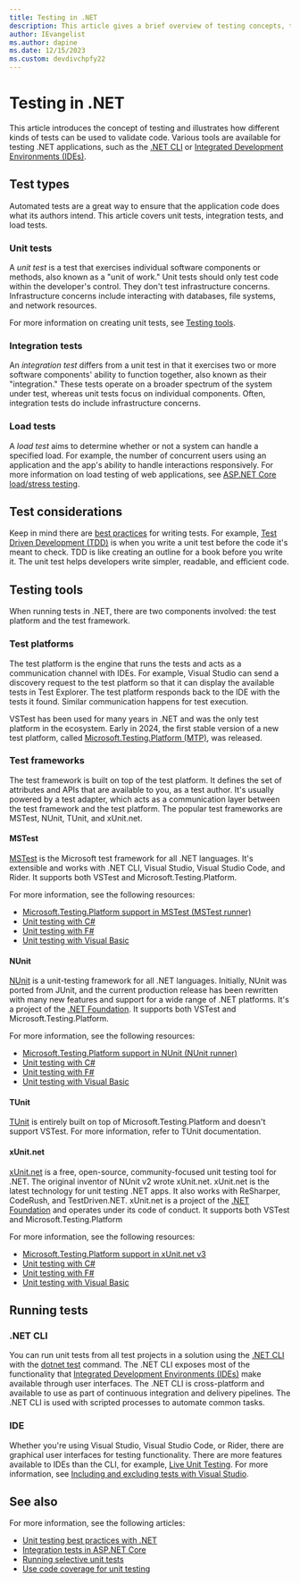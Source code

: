 ```yaml
---
title: Testing in .NET
description: This article gives a brief overview of testing concepts, terminology, and tools for testing in .NET.
author: IEvangelist
ms.author: dapine
ms.date: 12/15/2023
ms.custom: devdivchpfy22
---
```


# Testing in .NET

This article introduces the concept of testing and illustrates how different kinds of tests can be used to validate code. Various tools are available for testing .NET applications, such as the [.NET CLI](#net-cli) or [Integrated Development Environments (IDEs)](#ide).

## Test types

Automated tests are a great way to ensure that the application code does what its authors intend. This article covers unit tests, integration tests, and load tests.

### Unit tests

A *unit test* is a test that exercises individual software components or methods, also known as a "unit of work." Unit tests should only test code within the developer's control. They don't test infrastructure concerns. Infrastructure concerns include interacting with databases, file systems, and network resources.

For more information on creating unit tests, see [Testing tools](#testing-tools).

### Integration tests

An *integration test* differs from a unit test in that it exercises two or more software components' ability to function together, also known as their "integration." These tests operate on a broader spectrum of the system under test, whereas unit tests focus on individual components. Often, integration tests do include infrastructure concerns.

### Load tests

A *load test* aims to determine whether or not a system can handle a specified load. For example, the number of concurrent users using an application and the app's ability to handle interactions responsively. For more information on load testing of web applications, see [ASP.NET Core load/stress testing](/aspnet/core/test/load-tests).

## Test considerations

Keep in mind there are [best practices](unit-testing-best-practices.md) for writing tests. For example, [Test Driven Development (TDD)](https://deviq.com/test-driven-development) is when you write a unit test before the code it's meant to check. TDD is like creating an outline for a book before you write it. The unit test helps developers write simpler, readable, and efficient code.

## Testing tools

When running tests in .NET, there are two components involved: the test platform and the test framework.

### Test platforms

The test platform is the engine that runs the tests and acts as a communication channel with IDEs. For example, Visual Studio can send a discovery request to the test platform so that it can display the available tests in Test Explorer. The test platform responds back to the IDE with the tests it found. Similar communication happens for test execution.

VSTest has been used for many years in .NET and was the only test platform in the ecosystem. Early in 2024, the first stable version of a new test platform, called [Microsoft.Testing.Platform (MTP)](./unit-testing-platform-intro.md), was released.

### Test frameworks

The test framework is built on top of the test platform. It defines the set of attributes and APIs that are available to you, as a test author. It's usually powered by a test adapter, which acts as a communication layer between the test framework and the test platform. The popular test frameworks are MSTest, NUnit, TUnit, and xUnit.net.

#### MSTest

[MSTest](https://github.com/microsoft/testfx) is the Microsoft test framework for all .NET languages. It's extensible and works with .NET CLI, Visual Studio, Visual Studio Code, and Rider. It supports both VSTest and Microsoft.Testing.Platform.

For more information, see the following resources:

- [Microsoft.Testing.Platform support in MSTest (MSTest runner)](unit-testing-mstest-runner-intro.md)
- [Unit testing with C#](unit-testing-with-mstest.md)
- [Unit testing with F#](unit-testing-fsharp-with-mstest.md)
- [Unit testing with Visual Basic](unit-testing-visual-basic-with-mstest.md)

#### NUnit

[NUnit](https://nunit.org) is a unit-testing framework for all .NET languages. Initially, NUnit was ported from JUnit, and the current production release has been rewritten with many new features and support for a wide range of .NET platforms. It's a project of the [.NET Foundation](https://dotnetfoundation.org). It supports both VSTest and Microsoft.Testing.Platform.

For more information, see the following resources:

- [Microsoft.Testing.Platform support in NUnit (NUnit runner)](unit-testing-nunit-runner-intro.md)
- [Unit testing with C#](unit-testing-with-nunit.md)
- [Unit testing with F#](unit-testing-fsharp-with-nunit.md)
- [Unit testing with Visual Basic](unit-testing-visual-basic-with-nunit.md)

#### TUnit

[TUnit](https://thomhurst.github.io/TUnit/) is entirely built on top of Microsoft.Testing.Platform and doesn't support VSTest. For more information, refer to TUnit documentation.

#### xUnit.net

[xUnit.net](https://xunit.net) is a free, open-source, community-focused unit testing tool for .NET. The original inventor of NUnit v2 wrote xUnit.net. xUnit.net is the latest technology for unit testing .NET apps. It also works with ReSharper, CodeRush, and TestDriven.NET. xUnit.net is a project of the [.NET Foundation](https://dotnetfoundation.org) and operates under its code of conduct. It supports both VSTest and Microsoft.Testing.Platform

For more information, see the following resources:

- [Microsoft.Testing.Platform support in xUnit.net v3](https://xunit.net/docs/getting-started/v3/microsoft-testing-platform)
- [Unit testing with C#](unit-testing-with-dotnet-test.md)
- [Unit testing with F#](unit-testing-fsharp-with-dotnet-test.md)
- [Unit testing with Visual Basic](unit-testing-visual-basic-with-dotnet-test.md)

## Running tests

### .NET CLI

You can run unit tests from all test projects in a solution using the [.NET CLI](../tools/index.md) with the [dotnet test](../tools/dotnet-test.md) command. The .NET CLI exposes most of the functionality that [Integrated Development Environments (IDEs)](#ide) make available through user interfaces. The .NET CLI is cross-platform and available to use as part of continuous integration and delivery pipelines. The .NET CLI is used with scripted processes to automate common tasks.

### IDE

Whether you're using Visual Studio, Visual Studio Code, or Rider, there are graphical user interfaces for testing functionality. There are more features available to IDEs than the CLI, for example, [Live Unit Testing](/visualstudio/test/live-unit-testing). For more information, see [Including and excluding tests with Visual Studio](/visualstudio/test/live-unit-testing#include-and-exclude-test-projects-and-test-methods).

## See also

For more information, see the following articles:

- [Unit testing best practices with .NET](unit-testing-best-practices.md)
- [Integration tests in ASP.NET Core](/aspnet/core/test/integration-tests#test-app-prerequisites)
- [Running selective unit tests](selective-unit-tests.md)
- [Use code coverage for unit testing](unit-testing-code-coverage.md)
